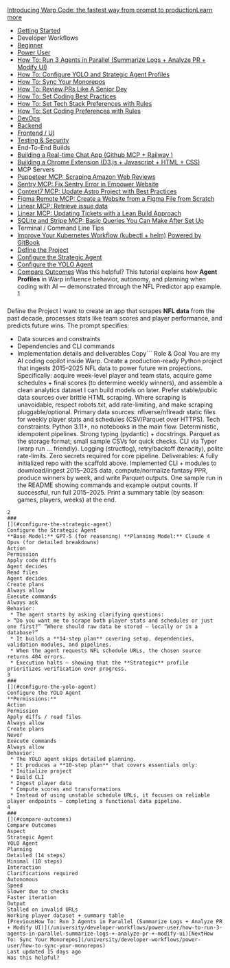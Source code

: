 [Introducing Warp Code: the fastest way from prompt to productionLearn more ](https://www.warp.dev/blog/introducing-warp-code-prompt-to-prod)
 * [Getting Started](/university)
 * Developer Workflows
 * [Beginner](/university/developer-workflows/beginner)
 * [Power User](/university/developer-workflows/power-user)
 * [How To: Run 3 Agents in Parallel (Summarize Logs + Analyze PR + Modify UI)](/university/developer-workflows/power-user/how-to-run-3-agents-in-parallel-summarize-logs-+-analyze-pr-+-modify-ui)
 * [How To: Configure YOLO and Strategic Agent Profiles](/university/developer-workflows/power-user/how-to-configure-yolo-and-strategic-agent-profiles)
 * [How To: Sync Your Monorepos](/university/developer-workflows/power-user/how-to-sync-your-monorepos)
 * [How To: Review PRs Like A Senior Dev](/university/developer-workflows/power-user/how-to-review-prs-like-a-senior-dev)
 * [How To: Set Coding Best Practices](/university/developer-workflows/power-user/how-to-set-coding-best-practices)
 * [How To: Set Tech Stack Preferences with Rules](/university/developer-workflows/power-user/how-to-set-tech-stack-preferences-with-rules)
 * [How To: Set Coding Preferences with Rules](/university/developer-workflows/power-user/how-to-set-coding-preferences-with-rules)
 * [DevOps](/university/developer-workflows/devops)
 * [Backend](/university/developer-workflows/backend)
 * [Frontend / UI](/university/developer-workflows/frontend-ui)
 * [Testing & Security](/university/developer-workflows/testing-and-security)
 * End-To-End Builds
 * [Building a Real-time Chat App (Github MCP + Railway )](/university/end-to-end-builds/building-a-real-time-chat-app-github-mcp-+-railway)
 * [Building a Chrome Extension (D3.js + Javascript + HTML + CSS)](/university/end-to-end-builds/building-a-chrome-extension-d3.js-+-javascript-+-html-+-css)
 * MCP Servers
 * [Puppeteer MCP: Scraping Amazon Web Reviews ](/university/mcp-servers/puppeteer-mcp-scraping-amazon-web-reviews)
 * [Sentry MCP: Fix Sentry Error in Empower Website](/university/mcp-servers/sentry-mcp-fix-sentry-error-in-empower-website)
 * [Context7 MCP: Update Astro Project with Best Practices](/university/mcp-servers/context7-mcp-update-astro-project-with-best-practices)
 * [Figma Remote MCP: Create a Website from a Figma File from Scratch](/university/mcp-servers/figma-remote-mcp-create-a-website-from-a-figma-file-from-scratch)
 * [Linear MCP: Retrieve issue data](/university/mcp-servers/linear-mcp-retrieve-issue-data)
 * [Linear MCP: Updating Tickets with a Lean Build Approach](/university/mcp-servers/linear-mcp-updating-tickets-with-a-lean-build-approach)
 * [SQLite and Stripe MCP: Basic Queries You Can Make After Set Up](/university/mcp-servers/sqlite-and-stripe-mcp-basic-queries-you-can-make-after-set-up)
 * Terminal / Command Line Tips
 * [Improve Your Kubernetes Workflow (kubectl + helm)](/university/terminal-command-line-tips/improve-your-kubernetes-workflow-kubectl-+-helm)
[Powered by GitBook](https://www.gitbook.com/?utm_source=content&utm_medium=trademark&utm_campaign=c5dAwvMCRiTxUOdDicqy)
 * [Define the Project](#define-the-project)
 * [Configure the Strategic Agent](#configure-the-strategic-agent)
 * [Configure the YOLO Agent](#configure-the-yolo-agent)
 * [Compare Outcomes](#compare-outcomes)
Was this helpful?
This tutorial explains how **Agent Profiles** in Warp influence behavior, autonomy, and planning when coding with AI — demonstrated through the NFL Predictor app example.
1
### 
[](#define-the-project)
Define the Project
I want to create an app that scrapes **NFL data** from the past decade, processes stats like team scores and player performance, and predicts future wins.
The prompt specifies:
 * Data sources and constraints
 * Dependencies and CLI commands
 * Implementation details and deliverables
Copy```
Role & Goal
You are my AI coding copilot inside Warp. 
Create a production-ready Python project that ingests 2015–2025 NFL data to power future win projections. 
Specifically: acquire week-level player and team stats, acquire game schedules + final scores (to determine weekly winners), and assemble a clean analytics dataset I can build models on later. Prefer stable/public data sources over brittle HTML scraping. Where scraping is unavoidable, respect robots.txt, add rate-limiting, and make scraping pluggable/optional. 
Primary data sources:
nflverse/nflreadr static files for weekly player stats and schedules (CSV/Parquet over HTTPS). 
Tech constraints:
Python 3.11+, no notebooks in the main flow. 
Deterministic, idempotent pipelines. 
Strong typing (pydantic) + docstrings. 
Parquet as the storage format; small sample CSVs for quick checks. 
CLI via Typer (warp run … friendly). 
Logging (structlog), retry/backoff (tenacity), polite rate-limits. 
Zero secrets required for core pipeline. 
Deliverables:
A fully initialized repo with the scaffold above.
Implemented CLI + modules to download/ingest 2015–2025 data, compute/normalize fantasy PPR, produce winners by week, and write Parquet outputs. 
One sample run in the README showing commands and example output counts. 
If successful, run full 2015–2025. 
Print a summary table (by season: games, players, weeks) at the end.
```
2
### 
[](#configure-the-strategic-agent)
Configure the Strategic Agent
**Base Model:** GPT‑5 (for reasoning) **Planning Model:** Claude 4 Opus (for detailed breakdowns)
Action
Permission
Apply code diffs
Agent decides
Read files
Agent decides
Create plans
Always allow
Execute commands
Always ask
Behavior:
 * The agent starts by asking clarifying questions:
> “Do you want me to scrape both player stats and schedules or just one first?” “Where should raw data be stored — locally or in a database?”
 * It builds a **14-step plan** covering setup, dependencies, validation modules, and pipelines.
 * When the agent requests NFL schedule URLs, the chosen source returns 404 errors.
 * Execution halts — showing that the **Strategic** profile prioritizes verification over progress.
3
### 
[](#configure-the-yolo-agent)
Configure the YOLO Agent
**Permissions:**
Action
Permission
Apply diffs / read files
Always allow
Create plans
Never
Execute commands
Always allow
Behavior:
 * The YOLO agent skips detailed planning.
 * It produces a **10-step plan** that covers essentials only:
 * Initialize project
 * Build CLI
 * Ingest player data
 * Compute scores and transformations
 * Instead of using unstable schedule URLs, it focuses on reliable player endpoints — completing a functional data pipeline.
4
### 
[](#compare-outcomes)
Compare Outcomes
Aspect
Strategic Agent
YOLO Agent
Planning
Detailed (14 steps)
Minimal (10 steps)
Interaction
Clarifications required
Autonomous
Speed
Slower due to checks
Faster iteration
Output
Stalled on invalid URLs
Working player dataset + summary table
[PreviousHow To: Run 3 Agents in Parallel (Summarize Logs + Analyze PR + Modify UI)](/university/developer-workflows/power-user/how-to-run-3-agents-in-parallel-summarize-logs-+-analyze-pr-+-modify-ui)[NextHow To: Sync Your Monorepos](/university/developer-workflows/power-user/how-to-sync-your-monorepos)
Last updated 15 days ago
Was this helpful?